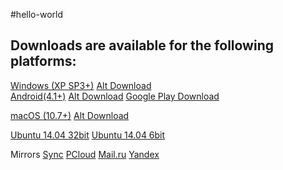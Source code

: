 #hello-world
## Downloads are available for the following platforms:
[Windows (XP SP3+)](https://raw.githubusercontent.com/getlantern/lantern-binaries/master/lantern-installer.exe)      [Alt Download](https://s3.amazonaws.com/lantern/lantern-installer.exe)  
[Android(4.1+)](https://raw.githubusercontent.com/getlantern/lantern-binaries/master/lantern-installer.apk)               [Alt Download](https://s3.amazonaws.com/lantern/lantern-installer.apk) [Google Play Download](https://play.google.com/store/apps/details?id=org.getlantern.lantern) 

[macOS (10.7+)](https://raw.githubusercontent.com/getlantern/lantern-binaries/master/lantern-installer.dmg)              [Alt Download](https://s3.amazonaws.com/lantern/lantern-installer.dmg) 

[Ubuntu 14.04 32bit](https://raw.githubusercontent.com/getlantern/lantern-binaries/master/lantern-installer-32-bit.deb)
[Ubuntu 14.04 6bit](https://raw.githubusercontent.com/getlantern/lantern-binaries/master/lantern-installer-64-bit.deb)

Mirrors
[Sync](https://ln.sync.com/dl/8d3e0f650#jm5ygm7p-qceg64ka-9pdwj8fh-vdzgsayz)
[PCloud](https://my.pcloud.com/publink/show?code=kZIMTbZJgCQenumrdBnSlKFVof1lXTqMQ4V)
[Mail.ru](https://cloud.mail.ru/public/7aFw/72Sg2pYow)
[Yandex](https://yadi.sk/d/-M6yElDrumjeP)
